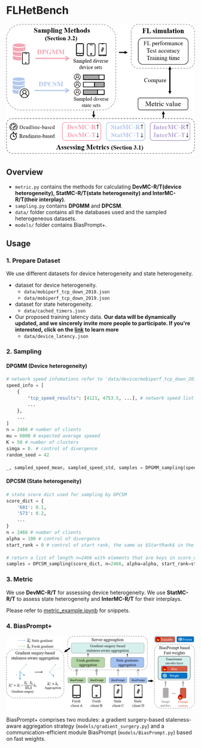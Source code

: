 # FLHetBench

![framework_v8](assets/framework.png)

## Overview

- `metric.py` contains the methods for calculating **DevMC-R/T(device heterogeneity), StatMC-R/T(state heterogeneity) and InterMC-R/T(their interplay)**.
- `sampling.py` contains **DPGMM** and **DPCSM**.
- `data/` folder contains all the databases used and the sampled heterogeneous datasets.
- `models/` folder contains BiasPrompt+.

## Usage

### 1. Prepare Dataset

We use different datasets for device heterogeneity and state heterogeneity.

- dataset for device heterogeneity.
  - `data/mobiperf_tcp_down_2018.json`
  - `data/mobiperf_tcp_down_2019.json`
- dataset for state heterogeneity.
  - `data/cached_timers.json`
- Our proposed training latency data. **Our data will be dynamically updated, and we sincerely invite more people to participate. If you're interested, click on the [link](https://docs.google.com/document/d/1KwNdgW57gNs8VskZwdUGhLg6b_XaplPWdaTRcmbQeWk/edit?usp=sharing) to learn more**
  - `data/device_latency.json`


### 2. Sampling

#### DPGMM (Device heterogeneity)

```python
# network speed infomations refer to 'data/device/mobiperf_tcp_down_2018.json'
speed_info = [
    {
        "tcp_speed_results": [4121, 4753.5, ...], # network speed list from Mobiperf
        ...
    },
    ...
]
n = 2466 # number of clients
mu = 6000 # expected average speeed
K = 50 # number of clusters
simga = 0. # control of divergence
random_seed = 42

_, sampled_speed_mean, sampled_speed_std, samples = DPGMM_sampling(speed_info, mu0=mu, K=k, sigma=sigma, n=2466, seed=random_seed)
```

#### DPCSM (State heterogeneity)

```python
# state score dict used for sampling by DPCSM
score_dict = {
    '681': 0.1,
    '573': 0.2,
    ...
}
n = 2466 # number of clients
alpha = 100 # control of divergence
start_rank = 0 # control of start rank, the same as $StartRank$ in the paper

# return a list of length n=2466 with elements that are keys in score_dict
samples = DPCSM_sampling(score_dict, n=2466, alpha=alpha, start_rank=start_rank)
```

### 3. Metric

We use **DevMC-R/T** for assessing device heterogeneity. We use **StatMC-R/T** to assess state heterogeneity and **InterMC-R/T** for their interplays.

Please refer to [metric_example.ipynb](metric_example.ipynb) for snippets.

### 4. BiasPrompt+

![biasprompt+_v5](assets/biasprompt+.png)

BiasPrompt+ comprises two modules: a gradient surgery-based staleness-aware aggregation strategy (`models/gradient_surgery.py`) and a communication-efficient module BiasPrompt (`models/BiasPrompt.py`) based on fast weights.